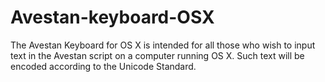 # Avestan-keyboard-OSX
The Avestan Keyboard for OS X is intended for all those who wish to input text in the Avestan script on a computer running OS X. Such text will be encoded according to the Unicode Standard.
